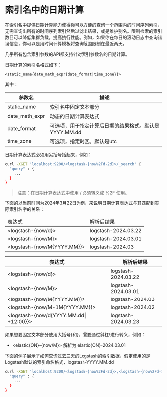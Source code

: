 # 索引名中的日期计算

在索引名中提供日期计算能力使得你可以方便的查询一个范围内的时间序列索引，无需查询出所有的时间序列索引然后过滤出结果，或是维护别名。限制检索的索引数目可以降低集群负载，提高执行性能。例如，如果你在每日的滚动日志中查询错误信息，你可以是用时间计算模板将查询范围限制在最近两天。

几乎所有包含索引参数的API都支持针对索引参数名的日期计算。

日期计算的索引名格式如下：

```
<static_name{date_math_expr{date_format|time_zone}}>
```

其中：

| 参数名 | 描述 |
| --- | --- |
| static\_name | 索引名中固定文本部分 |
| date\_math\_expr | 动态的日期计算表达式 |
| date\_format | 可选项，用于指定计算后日期的结果格式。默认是YYYY.MM.dd |
| time\_zone | 可选项，指定时区。默认是utc |

日期计算表达式必须用尖括号括起来，例如：

```bash
curl -XGET 'localhost:9200/<logstash-{now%2Fd-2d}>/_search' {
  "query" : {
    ...
  }
}
```

> 注意：在日期计算表达式中使用 \/ 必须转义成 %2F 使用。

下面的以当前时间为2024年3月22日为例，来说明日期计算表达式与其匹配到实际索引名字的关系：

<table>
<thead>
<tr><td>表达式</td><td>解析后结果</td></tr>
</thead>
<tr>
<td>&lt;logstash-{now/d}&gt;</td><td>logstash-2024.03.22</td>
</tr>
<tr>
<td>&lt;logstash-{now/M}&gt;</td><td>logstash-2024.03.01</td>
</tr>
<tr>
<td>&lt;logstash-{now/M{YYYY.MM}}&gt;</td><td>logstash-2024.03</td>
</tr>
</table>

| 表达式 | 解析后结果 |
| --- | --- |
| &lt;logstash-{now/d}&gt; | logstash-2024.03.22 |
| &lt;logstash-{now/M}&gt; | logstash-2024.03.01 |
| &lt;logstash-{now/M{YYYY.MM}}&gt; | logstash-2024.03 |
| &lt;logstash-{now/M-1M{YYYY.MM}}&gt; | logstash-2024.02 |
| &lt;logstash-{now/d{YYYY.MM.dd \| +12:00}}&gt; | logstash-2024.03.23 |

如果想要固定文本部分使用大括号{和}，需要通过斜杠\进行转义，例如：

* &lt;elastic{ON}-{now\/M}&gt;  解析为 elastic{ON}-2024.03.01

下面的例子展示了如何查询过去三天的Logstash的索引数据，假定使用的是Logstash默认的索引命名格式，logstash-YYYY.MM.dd

```bash
curl -XGET 'localhost:9200/<logstash-{now%2Fd-2d}>,<logstash-{now%2Fd-1d}>,<logstash-{now%2Fd}>/_search' {
  "query" : {
    ...
  }
}
```

